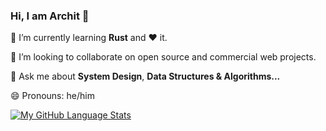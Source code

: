 ### Hi, I am Archit 👋

<!--
**arcvats/arcvats** is a ✨ _special_ ✨ repository because its `README.md` (this file) appears on your GitHub profile.

Here are some ideas to get you started:

- 🔭 I’m currently working on ...
- 🌱 I’m currently learning ...
- 👯 I’m looking to collaborate on ...
- 🤔 I’m looking for help with ...
- 💬 Ask me about ...
- 📫 How to reach me: ...
- 😄 Pronouns: ...
- ⚡ Fun fact: ...
-->

🌱 I’m currently learning **Rust** and ❤️ it.

👯 I’m looking to collaborate on open source and commercial web projects.

💬 Ask me about **System Design**, **Data Structures & Algorithms...**

😄 Pronouns: he/him


[![My GitHub Language Stats](https://github-readme-stats.vercel.app/api/top-langs/?username=arcvats&langs_count=5&theme=tokyonight)]()
